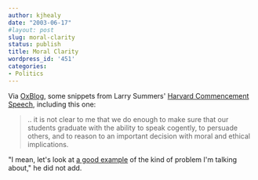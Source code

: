 ```yaml
---
author: kjhealy
date: "2003-06-17"
#layout: post
slug: moral-clarity
status: publish
title: Moral Clarity
wordpress_id: '451'
categories:
- Politics
---
```


Via [OxBlog](http://oxblog.blogspot.com/2003_06_15_oxblog_archive.html#105589383753408505 "OxBlog"), some snippets from Larry Summers' [Harvard Commencement Speech](http://www.president.harvard.edu/speeches/2003/commencement03.html), including this one:

> .. it is not clear to me that we do enough to make sure that our students graduate with the ability to speak cogently, to persuade others, and to reason to an important decision with moral and ethical implications.

"I mean, let's look at [a good example](http://www.whirledbank.org/ourwords/summers.html) of the kind of problem I'm talking about," he did not add.
